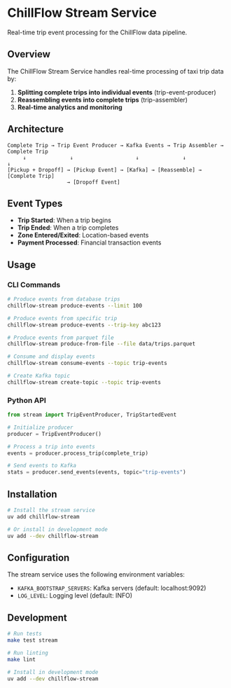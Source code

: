 # ChillFlow Stream Service

Real-time trip event processing for the ChillFlow data pipeline.

## Overview

The ChillFlow Stream Service handles real-time processing of taxi trip data by:

1. **Splitting complete trips into individual events** (trip-event-producer)
2. **Reassembling events into complete trips** (trip-assembler)
3. **Real-time analytics and monitoring**

## Architecture

```
Complete Trip → Trip Event Producer → Kafka Events → Trip Assembler → Complete Trip
     ↓              ↓                    ↓              ↓              ↓
[Pickup + Dropoff] → [Pickup Event] → [Kafka] → [Reassemble] → [Complete Trip]
                   → [Dropoff Event]
```

## Event Types

- **Trip Started**: When a trip begins
- **Trip Ended**: When a trip completes
- **Zone Entered/Exited**: Location-based events
- **Payment Processed**: Financial transaction events

## Usage

### CLI Commands

```bash
# Produce events from database trips
chillflow-stream produce-events --limit 100

# Produce events from specific trip
chillflow-stream produce-events --trip-key abc123

# Produce events from parquet file
chillflow-stream produce-from-file --file data/trips.parquet

# Consume and display events
chillflow-stream consume-events --topic trip-events

# Create Kafka topic
chillflow-stream create-topic --topic trip-events
```

### Python API

```python
from stream import TripEventProducer, TripStartedEvent

# Initialize producer
producer = TripEventProducer()

# Process a trip into events
events = producer.process_trip(complete_trip)

# Send events to Kafka
stats = producer.send_events(events, topic="trip-events")
```

## Installation

```bash
# Install the stream service
uv add chillflow-stream

# Or install in development mode
uv add --dev chillflow-stream
```

## Configuration

The stream service uses the following environment variables:

- `KAFKA_BOOTSTRAP_SERVERS`: Kafka servers (default: localhost:9092)
- `LOG_LEVEL`: Logging level (default: INFO)

## Development

```bash
# Run tests
make test stream

# Run linting
make lint

# Install in development mode
uv add --dev chillflow-stream
```
